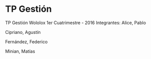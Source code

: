 # TP Gestión
TP Gestión Wololox 1er Cuatrimestre - 2016
Integrantes:
Alice, Pablo

Cipriano, Agustín

Fernández, Federico

Minian, Matías

